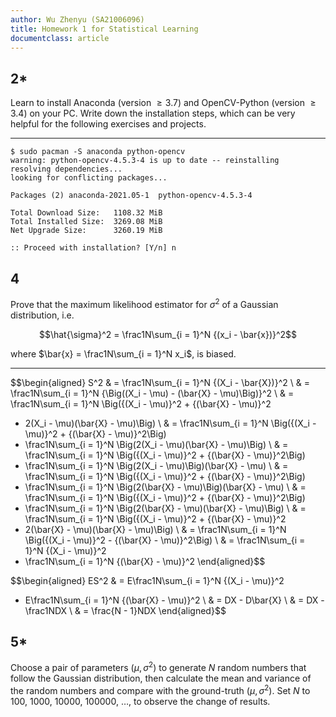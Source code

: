 ```yaml
---
author: Wu Zhenyu (SA21006096)
title: Homework 1 for Statistical Learning
documentclass: article
---
```


## 2*

Learn to install Anaconda (version $\geqslant 3.7$) and OpenCV-Python (version
$\geqslant 3.4$) on your PC. Write down the installation steps, which can be
very helpful for the following exercises and projects.

---

```shell
$ sudo pacman -S anaconda python-opencv
warning: python-opencv-4.5.3-4 is up to date -- reinstalling
resolving dependencies...
looking for conflicting packages...

Packages (2) anaconda-2021.05-1  python-opencv-4.5.3-4

Total Download Size:   1108.32 MiB
Total Installed Size:  3269.08 MiB
Net Upgrade Size:      3260.19 MiB

:: Proceed with installation? [Y/n] n
```

## 4

Prove that the maximum likelihood estimator for $\sigma^2$ of a Gaussian distribution,
i.e.

$$\hat{\sigma}^2 = \frac1N\sum_{i = 1}^N {(x_i - \bar{x})}^2$$

where $\bar{x} = \frac1N\sum_{i = 1}^N x_i$, is biased.

---

$$\begin{aligned}
S^2 & = \frac1N\sum_{i = 1}^N {(X_i - \bar{X})}^2 \\
& = \frac1N\sum_{i = 1}^N {\Big((X_i - \mu) - (\bar{X} - \mu)\Big)}^2 \\
& = \frac1N\sum_{i = 1}^N \Big({(X_i - \mu)}^2 + {(\bar{X} - \mu)}^2
- 2(X_i - \mu)(\bar{X} - \mu)\Big) \\
& = \frac1N\sum_{i = 1}^N \Big({(X_i - \mu)}^2 + {(\bar{X} - \mu)}^2\Big)
- \frac1N\sum_{i = 1}^N \Big(2(X_i - \mu)(\bar{X} - \mu)\Big) \\
& = \frac1N\sum_{i = 1}^N \Big({(X_i - \mu)}^2 + {(\bar{X} - \mu)}^2\Big)
- \frac1N\sum_{i = 1}^N \Big(2(X_i - \mu)\Big)(\bar{X} - \mu) \\
& = \frac1N\sum_{i = 1}^N \Big({(X_i - \mu)}^2 + {(\bar{X} - \mu)}^2\Big)
- \frac1N\sum_{i = 1}^N \Big(2(\bar{X} - \mu)\Big)(\bar{X} - \mu) \\
& = \frac1N\sum_{i = 1}^N \Big({(X_i - \mu)}^2 + {(\bar{X} - \mu)}^2\Big)
- \frac1N\sum_{i = 1}^N \Big(2(\bar{X} - \mu)(\bar{X} - \mu)\Big) \\
& = \frac1N\sum_{i = 1}^N \Big({(X_i - \mu)}^2 + {(\bar{X} - \mu)}^2
- 2(\bar{X} - \mu)(\bar{X} - \mu)\Big) \\
& = \frac1N\sum_{i = 1}^N \Big({(X_i - \mu)}^2 - {(\bar{X} - \mu)}^2\Big) \\
& = \frac1N\sum_{i = 1}^N {(X_i - \mu)}^2
- \frac1N\sum_{i = 1}^N {(\bar{X} - \mu)}^2
\end{aligned}$$

$$\begin{aligned}
ES^2 & = E\frac1N\sum_{i = 1}^N {(X_i - \mu)}^2
- E\frac1N\sum_{i = 1}^N {(\bar{X} - \mu)}^2 \\
& = DX - D\bar{X} \\
& = DX - \frac1NDX \\
& = \frac{N - 1}NDX
\end{aligned}$$

## 5*

Choose a pair of parameters $(\mu, \sigma^2)$ to generate $N$ random numbers
that follow the Gaussian distribution, then calculate the mean and variance of
the random numbers and compare with the ground-truth $(\mu, \sigma^2)$. Set
$N$ to 100, 1000, 10000, 100000, $\ldots$, to observe the change of results.
